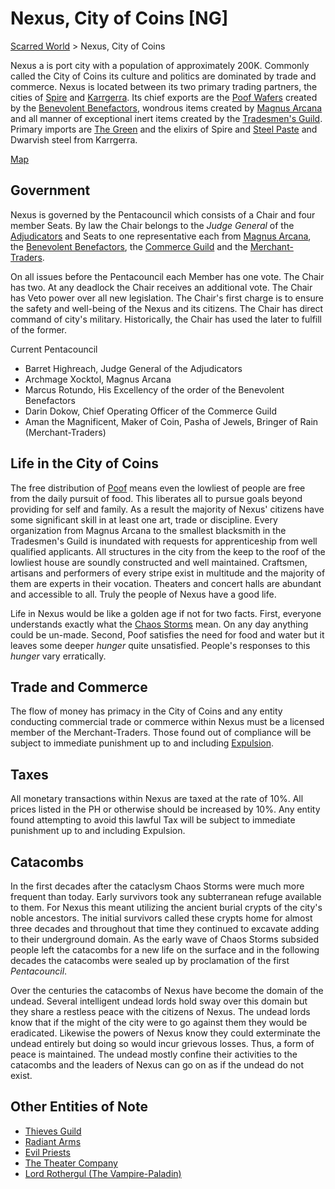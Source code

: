 # Nexus, City of Coins [NG]
[Scarred World](./scarred-world.md) > Nexus, City of Coins

Nexus a is port city with a population of approximately 200K. Commonly called the City of Coins its culture and politics are dominated by trade and commerce. Nexus is located between its two primary trading partners, the cities of [Spire](./trade-partner-1.md) and [Karrgerra](./trade-partner-2.md). Its chief exports are the [Poof Wafers](./poof.md) created by the [Benevolent Benefactors](./feeders.md), wondrous items created by [Magnus Arcana](./wizards.md) and all manner of exceptional inert items created by the [Tradesmen's Guild](./tradesmen.md). Primary imports are [The Green](./green.md) and the elixirs of Spire and [Steel Paste](./steel-paste.md) and Dwarvish steel from Karrgerra.

[Map](../images/city-of-coins-map.png)

## Government
Nexus is governed by the Pentacouncil which consists of a Chair and four member Seats. By law the Chair belongs to the *Judge General* of the [Adjudicators](./judges.md) and Seats to one representative each from [Magnus Arcana](./wizards.md), the [Benevolent Benefactors](./feeders.md), the [Commerce Guild](./bankers.md) and the [Merchant-Traders](./merchants.md).

On all issues before the Pentacouncil each Member has one vote. The Chair has two. At any deadlock the Chair receives an additional vote. The Chair has Veto power over all new legislation. The Chair's first charge is to ensure the safety and well-being of the Nexus and its citizens. The Chair has direct command of city's military. Historically, the Chair has used the later to fulfill of the former.

Current Pentacouncil
- Barret Highreach, Judge General of the Adjudicators
- Archmage Xocktol, Magnus Arcana
- Marcus Rotundo, His Excellency of the order of the Benevolent Benefactors
- Darin Dokow, Chief Operating Officer of the Commerce Guild
- Aman the Magnificent, Maker of Coin, Pasha of Jewels, Bringer of Rain (Merchant-Traders)

## Life in the City of Coins
The free distribution of [Poof](./poof.md) means even the lowliest of people are free from the daily pursuit of food. This liberates all to pursue goals beyond providing for self and family. As a result the majority of Nexus' citizens have some significant skill in at least one art, trade or discipline. Every organization from Magnus Arcana to the smallest blacksmith in the Tradesmen's Guild is inundated with requests for apprenticeship from well qualified applicants. All structures in the city from the keep to the roof of the lowliest house are soundly constructed and well maintained. Craftsmen, artisans and performers of every stripe exist in multitude and the majority of them are experts in their vocation. Theaters and concert halls are abundant and accessible to all. Truly the people of Nexus have a good life.

Life in Nexus would be like a golden age if not for two facts. First, everyone understands exactly what the [Chaos Storms](./chaos-storms.md) mean. On any day anything could be un-made. Second, Poof satisfies the need for food and water but it leaves some deeper _hunger_ quite unsatisfied. People's responses to this _hunger_ vary erratically.

## Trade and Commerce
The flow of money has primacy in the City of Coins and any entity conducting commercial trade or commerce within Nexus must be a licensed member of the Merchant-Traders. Those found out of compliance will be subject to immediate punishment up to and including [Expulsion](./expulsion.md).

## Taxes
All monetary transactions within Nexus are taxed at the rate of 10%. All prices listed in the PH or otherwise should be increased by 10%. Any entity found attempting to avoid this lawful Tax will be subject to immediate punishment up to and including Expulsion.

## Catacombs
In the first decades after the cataclysm Chaos Storms were much more frequent than today. Early survivors took any subterranean refuge available to them. For Nexus this meant utilizing the ancient burial crypts of the city's noble ancestors. The initial survivors called these crypts home for almost three decades and throughout that time they continued to excavate adding to their underground domain. As the early wave of Chaos Storms subsided people left the catacombs for a new life on the surface and in the following decades the catacombs were sealed up by proclamation of the first _Pentacouncil_.

Over the centuries the catacombs of Nexus have become the domain of the undead. Several intelligent undead lords hold sway over this domain but they share a restless peace with the citizens of Nexus. The undead lords know that if the might of the city were to go against them they would be eradicated. Likewise the powers of Nexus know they could exterminate the undead entirely but doing so would incur grievous losses. Thus, a form of peace is maintained. The undead mostly confine their activities to the catacombs and the leaders of Nexus can go on as if the undead do not exist.

## Other Entities of Note
- [Thieves Guild](./thieves-guild.md)
- [Radiant Arms](./paladins.md)
- [Evil Priests](./evil-priests.md)
- [The Theater Company](./theater-company.md)
- [Lord Rothergul (The Vampire-Paladin)](./vampire-paladin.md)
